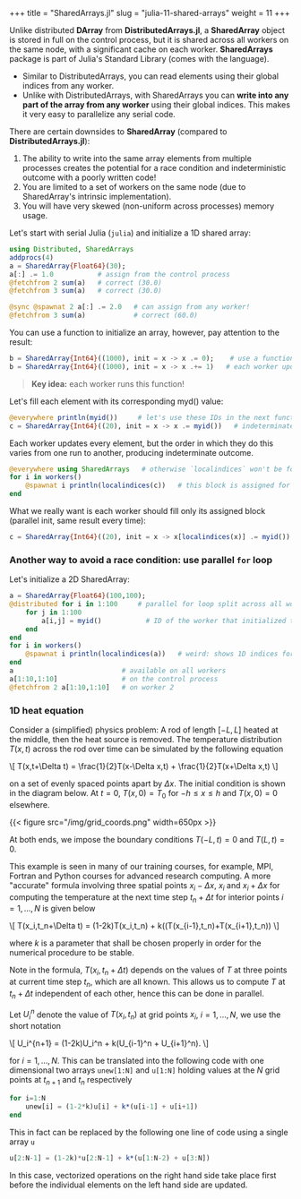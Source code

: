 +++
title = "SharedArrays.jl"
slug = "julia-11-shared-arrays"
weight = 11
+++

Unlike distributed **DArray** from **DistributedArrays.jl**, a **SharedArray** object is stored in full on the control
process, but it is shared across all workers on the same node, with a significant cache on each worker. **SharedArrays**
package is part of Julia's Standard Library (comes with the language).

- Similar to DistributedArrays, you can read elements using their global indices from any worker.
- Unlike with DistributedArrays, with SharedArrays you can **write into any part of the array from any worker** using
  their global indices. This makes it very easy to parallelize any serial code.

There are certain downsides to **SharedArray** (compared to **DistributedArrays.jl**):
1. The ability to write into the same array elements from multiple processes creates the potential for a race condition
  and indeterministic outcome with a poorly written code!
1. You are limited to a set of workers on the same node (due to SharedArray's intrinsic implementation).
1. You will have very skewed (non-uniform across processes) memory usage.

Let's start with serial Julia (`julia`) and initialize a 1D shared array:

```julia
using Distributed, SharedArrays
addprocs(4)
a = SharedArray{Float64}(30);
a[:] .= 1.0           # assign from the control process
@fetchfrom 2 sum(a)   # correct (30.0)
@fetchfrom 3 sum(a)   # correct (30.0)
```

```julia
@sync @spawnat 2 a[:] .= 2.0   # can assign from any worker!
@fetchfrom 3 sum(a)            # correct (60.0)
```

You can use a function to initialize an array, however, pay attention to the result:

```julia
b = SharedArray{Int64}((1000), init = x -> x .= 0);    # use a function to initialize `b`
b = SharedArray{Int64}((1000), init = x -> x .+= 1)   # each worker updates the entire array in-place!
```

> **Key idea:** each worker runs this function!

Let's fill each element with its corresponding myd() value:

```julia
@everywhere println(myid())     # let's use these IDs in the next function
c = SharedArray{Int64}((20), init = x -> x .= myid())   # indeterminate outcome! each time a new result
```

Each worker updates every element, but the order in which they do this varies from one run to another, producing
indeterminate outcome.

```julia
@everywhere using SharedArrays   # otherwise `localindices` won't be found on workers
for i in workers()
    @spawnat i println(localindices(c))   # this block is assigned for processing on worker `i`
end
```

What we really want is each worker should fill only its assigned block (parallel init, same result every time):

```julia
c = SharedArray{Int64}((20), init = x -> x[localindices(x)] .= myid())
```

### Another way to avoid a race condition: use parallel `for` loop

Let's initialize a 2D SharedArray:

```julia
a = SharedArray{Float64}(100,100);
@distributed for i in 1:100     # parallel for loop split across all workers
    for j in 1:100
	    a[i,j] = myid()           # ID of the worker that initialized this element
    end
end
for i in workers()
    @spawnat i println(localindices(a))   # weird: shows 1D indices for 2D array
end
a                           # available on all workers
a[1:10,1:10]                # on the control process
@fetchfrom 2 a[1:10,1:10]   # on worker 2
```

### 1D heat equation

Consider a (simplified) physics problem: A rod of length $[-L,L]$ heated at the middle, then the heat source is removed. The temperature distribution $T(x,t)$ across the rod over time can be simulated by the following equation

\\[
T(x,t+\Delta t) = \frac{1}{2}T(x-\Delta x,t) + \frac{1}{2}T(x+\Delta x,t)
\\]

on a set of evenly spaced points apart by $\Delta x$. The initial condition is shown in the diagram below. At $t=0$, $T(x,0) = T_0$ for $-h \leq x \leq h$ and $T(x,0) = 0$ elsewhere.

{{< figure src="/img/grid_coords.png" width=650px >}}

At both ends, we impose the boundary conditions $T(-L,t)=0$ and $T(L,t)=0$.

This example is seen in many of our training courses, for example, MPI, Fortran and Python courses for advanced research computing. A more "accurate" formula involving three spatial points $x_i - \Delta x$, $x_i$ and $x_i + \Delta x$ for computing the temperature at the next time step $t_n+\Delta t$ for interior points $i=1,\ldots,N$ is given below

\\[
T(x_i,t_n+\Delta t) = (1-2k)T(x_i,t_n) + k((T(x_{i-1},t_n)+T(x_{i+1},t_n))
\\]

where $k$ is a parameter that shall be chosen properly in order for the numerical procedure to be stable.

Note in the formula, $T(x_i,t_n+\Delta t)$ depends on the values of $T$ at three points at current time step $t_n$, which are all known. This allows us to compute $T$ at $t_n+\Delta t$ independent of each other, hence this can be done in parallel.

Let $U_i^n$ denote the value of $T(x_i,t_n)$ at grid points $x_i$, $i=1,\ldots,N$, we use the short notation

\\[
U_i^{n+1} = (1-2k)U_i^n + k(U_{i-1}^n + U_{i+1}^n).
\\]

for $i=1,\ldots,N$. This can be translated into the following code with one dimensional two arrays `unew[1:N]` and `u[1:N]` holding values at the $N$ grid points at $t_{n+1}$ and $t_n$ respectively

```julia
for i=1:N
    unew[i] = (1-2*k)u[i] + k*(u[i-1] + u[i+1])
end
```

This in fact can be replaced by the following one line of code using a single array `u`

```julia
u[2:N-1] = (1-2k)*u[2:N-1] + k*(u[1:N-2) + u[3:N])
```

In this case, vectorized operations on the right hand side take place first before the individual elements on the left hand side are updated.

